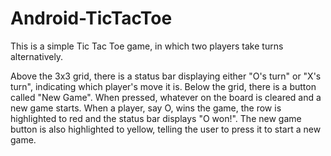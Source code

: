 # Android-TicTacToe
This is a simple Tic Tac Toe game, in which two players take turns alternatively. 

Above the 3x3 grid, there is a status bar displaying either "O's turn" or "X's turn", indicating which player's move it is. Below the grid, there is a button called "New Game". When pressed, whatever on the board is cleared and a new game starts. When a player, say O, wins the game, the row is highlighted to red and the status bar displays "O won!". The new game button is also highlighted to yellow, telling the user to press it to start a new game.
